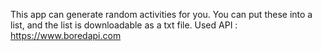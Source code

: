 This app can generate random activities for you.
You can put these into a list, and the list is downloadable as a txt file.
Used API : https://www.boredapi.com
